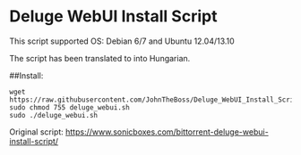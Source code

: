 # Deluge WebUI Install Script
This script supported OS: Debian 6/7 and Ubuntu 12.04/13.10

The script has been translated to into Hungarian.

##Install: 
```
wget https://raw.githubusercontent.com/JohnTheBoss/Deluge_WebUI_Install_Script/master/deluge_webui.sh
sudo chmod 755 deluge_webui.sh
sudo ./deluge_webui.sh
```

Original script: https://www.sonicboxes.com/bittorrent-deluge-webui-install-script/
